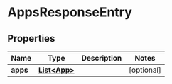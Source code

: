 # AppsResponseEntry

## Properties

| Name     | Type                          | Description | Notes      |
| -------- | ----------------------------- | ----------- | ---------- |
| **apps** | [**List&lt;App&gt;**](App.md) |             | [optional] |
